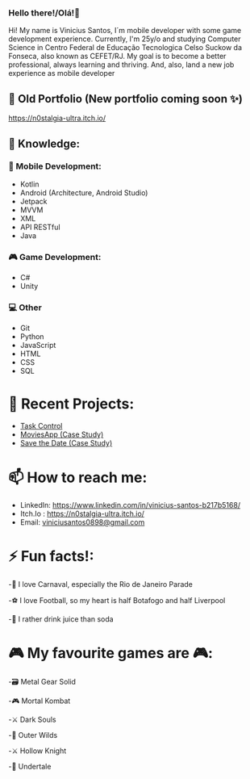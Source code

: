 ### Hello there!/Olá!👋
Hi! My name is Vinicius Santos, I´m mobile developer with some game development experience. Currently, I'm 25y/o and studying Computer Science in Centro Federal de Educação Tecnologica Celso Suckow da Fonseca, also known as CEFET/RJ.
My goal is to become a better professional, always learning and thriving. And, also, land a new job experience as mobile developer  

<!--
**N0stalgiaUltra/N0stalgiaUltra** is a ✨ _special_ ✨ repository because its `README.md` (this file) appears on your GitHub profile.-->

## 📰 Old Portfolio (New portfolio coming soon ✨)
https://n0stalgia-ultra.itch.io/

## 🧠 Knowledge:
### 📱 Mobile Development: 
- Kotlin
- Android (Architecture, Android Studio)
- Jetpack
- MVVM
- XML
- API RESTful
- Java 

### 🎮 Game Development: 
- C#
- Unity

### 💻 Other 
- Git
- Python
- JavaScript
- HTML
- CSS
- SQL


# 🌱 Recent Projects:
- <a href="https://github.com/N0stalgiaUltra/TaskControlApp"> Task Control</a>
- <a href="https://github.com/N0stalgiaUltra/MoviesAPP">MoviesApp (Case Study)</a>
- <a href="https://github.com/N0stalgiaUltra/SaveTheDateApp"> Save the Date (Case Study)</a>
  


# 📫 How to reach me: 
- LinkedIn: https://www.linkedin.com/in/vinicius-santos-b217b5168/
- Itch.Io : https://n0stalgia-ultra.itch.io/
- Email: viniciusantos0898@gmail.com



# ⚡ Fun facts!:

-🥳 I love Carnaval, especially the Rio de Janeiro Parade

-⚽ I love Football, so my heart is half Botafogo and half Liverpool

-🍊 I rather drink juice than soda

# 🎮 My favourite games are 🎮:

-🗃️ Metal Gear Solid

-🎮 Mortal Kombat

-⚔️ Dark Souls

-👾 Outer Wilds

-⚔️ Hollow Knight

-🚶 Undertale

